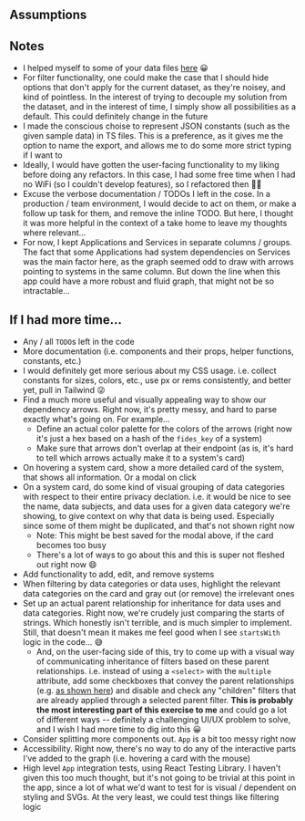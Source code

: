 ## Assumptions

<!-- - System types are static, and only consist of the ones shown in the given sample data. Making this assumption seemed reasonable based on the problem space, and allowed me to not have to piddle around making likely marginal performance optimizations -->

## Notes

- I helped myself to some of your data files [here](https://github.com/ethyca/fideslang) 😀
- For filter functionality, one could make the case that I should hide options that don't apply for the current dataset, as they're noisey, and kind of pointless. In the interest of trying to decouple my solution from the dataset, and in the interest of time, I simply show all possibilities as a default. This could definitely change in the future
- I made the conscious choise to represent JSON constants (such as the given sample data) in TS files. This is a preference, as it gives me the option to name the export, and allows me to do some more strict typing if I want to
- Ideally, I would have gotten the user-facing functionality to my liking before doing any refactors. In this case, I had some free time when I had no WiFi (so I couldn't develop features), so I refactored then 🤷🏼
- Excuse the verbose documentation / TODOs I left in the cose. In a production / team environment, I would decide to act on them, or make a follow up task for them, and remove the inline TODO. But here, I thought it was more helpful in the context of a take home to leave my thoughts where relevant...
- For now, I kept Applications and Services in separate columns / groups. The fact that some Applications had system dependencies on Services was the main factor here, as the graph seemed odd to draw with arrows pointing to systems in the same column. But down the line when this app could have a more robust and fluid graph, that might not be so intractable...

## If I had more time...

- Any / all `TODO`s left in the code
- More documentation (i.e. components and their props, helper functions, constants, etc.)
- I would definitely get more serious about my CSS usage. i.e. collect constants for sizes, colors, etc., use px or rems consistently, and better yet, pull in Tailwind 😜
- Find a much more useful and visually appealing way to show our dependency arrows. Right now, it's pretty messy, and hard to parse exactly what's going on. For example...
  - Define an actual color palette for the colors of the arrows (right now it's just a hex based on a hash of the `fides_key` of a system)
  - Make sure that arrows don't overlap at their endpoint (as is, it's hard to tell which arrows actually make it to a system's card)
- On hovering a system card, show a more detailed card of the system, that shows all information. Or a modal on click
- On a system card, do some kind of visual grouping of data categories with respect to their entire privacy declation. i.e. it would be nice to see the name, data subjects, and data uses for a given data category we're showing, to give context on why that data is being used. Especially since some of them might be duplicated, and that's not shown right now
  - Note: This might be best saved for the modal above, if the card becomes too busy
  - There's a lot of ways to go about this and this is super not fleshed out right now 😄
- Add functionality to add, edit, and remove systems
- When filtering by data categories or data uses, highlight the relevant data categories on the card and gray out (or remove) the irrelevant ones
- Set up an actual parent relationship for inheritance for data uses and data categories. Right now, we're crudely just comparing the starts of strings. Which honestly isn't terrible, and is much simpler to implement. Still, that doesn't mean it makes me feel good when I see `startsWith` logic in the code... 😅
  - And, on the user-facing side of this, try to come up with a visual way of communicating inheritance of filters based on these parent relationships. i.e. instead of using a `<select>` with the `multiple` attribute, add some checkboxes that convey the parent relationships (e.g. [as shown here](https://ethyca.github.io/fideslang/explorer/)) and disable and check any "children" filters that are already applied through a selected parent filter. **This is probably the most interesting part of this exercise to me** and could go a lot of different ways -- definitely a challenging UI/UX problem to solve, and I wish I had more time to dig into this 😀
- Consider splitting more components out. `App` is a bit too messy right now
- Accessibility. Right now, there's no way to do any of the interactive parts I've added to the graph (i.e. hovering a card with the mouse)
- High level `App` integration tests, using React Testing Library. I haven't given this too much thought, but it's not going to be trivial at this point in the app, since a lot of what we'd want to test for is visual / dependent on styling and SVGs. At the very least, we could test things like filtering logic
